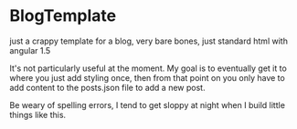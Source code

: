 # BlogTemplate
just a crappy template for a blog, very bare bones, just standard html with angular 1.5

It's not particularly useful at the moment. My goal is to eventually get it to where you just add styling once,
then from that point on you only have to add content to the posts.json file to add a new post. 

Be weary of spelling errors, I tend to get sloppy at night when I build little things like this.
